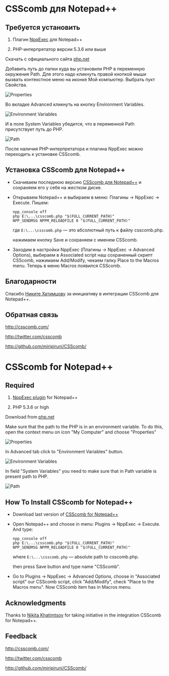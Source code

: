 # CSScomb для Notepad++

## Требуется установить

1. Плагин [NppExec](http://sourceforge.net/projects/npp-plugins/files/NppExec/) для Notepad++

2. PHP-интерпретатор версии 5.3.6 или выше

Скачать с официального сайта [php.net](http://windows.php.net/download/)

Добавить путь до папки куда вы установили PHP в переменную окружения Path. Для этого надо кликнуть правой кнопкой мыши вызвать
контекстное меню на иконке Мой компьютер. Выбрать пукт Свойства.

![Properties](https://github.com/miripiruni/CSScomb/raw/master/src/plugins/csscomb.notepad_plus_plus/csscomb-for-notepad-1.jpg "Properties")

Во вкладке Advanced кликнуть на кнопку Environment Variables.

![Environment Variables](https://github.com/miripiruni/CSScomb/raw/master/src/plugins/csscomb.notepad_plus_plus/csscomb-for-notepad-2.jpg "Environment Variables")

И в поле System Variables убедится, что в переменной Path присутствует путь до PHP.

![Path](https://github.com/miripiruni/CSScomb/raw/master/src/plugins/csscomb.notepad_plus_plus/csscomb-for-notepad-3.jpg "Path")

После наличия PHP-интерпретатора и плагина NppExec можно переходить к установке CSScomb.

## Установка CSScomb для Notepad++

* Скачиваем последнюю версию [CSScomb для Notepad++](https://github.com/miripiruni/CSScomb/blob/master/src/plugins/csscomb.notepad_plus_plus/csscomb.php) и сохраняем его у себя на жестком диске.

* Открываем Notepad++ и выбираем в меню: Плагины → NppExec → Execute. Пишем:

    ```
    npp_console off
    php E:\...\csscomb.php "$(FULL_CURRENT_PATH)"
    NPP_SENDMSG NPPM_RELOADFILE 0 "$(FULL_CURRENT_PATH)"
    ```

   где ```E:\...\csscomb.php``` — это абсолютный путь к файлу csscomb.php.

   нажимаем кнопку Save и сохраняем с именем CSScomb.

* Заходим в настройки NppExec (Плагины → NppExec → Advanced Options), выбираем в Associated script наш сохраненный скрипт CSScomb, нажимаем Add/Modify, чекаем галку Place to the Macros menu. Теперь в меню Macros появился CSScomb.

## Благодарности

Спасибо [Никите Хатимцову](https://twitter.com/#!/nikitammf) за инициативу в интеграции CSScomb для Notepad++.

## Обратная связь

http://csscomb.com/

http://twitter.com/csscomb

http://github.com/miripiruni/CSScomb/






# CSScomb for Notepad++

## Required

1. [NppExec plugin](http://sourceforge.net/projects/npp-plugins/files/NppExec/) for Notepad++

2. PHP 5.3.6 or high

Download from [php.net](http://windows.php.net/download/)

Make sure that the path to the PHP is in an environment variable. To do this, open the context menu on icon "My Computer" and choose "Properties"

![Properties](https://github.com/miripiruni/CSScomb/raw/master/src/plugins/csscomb.notepad_plus_plus/csscomb-for-notepad-1.jpg "Properties")

In Advanced tab click to "Environment Variables" button.

![Environment Variables](https://github.com/miripiruni/CSScomb/raw/master/src/plugins/csscomb.notepad_plus_plus/csscomb-for-notepad-2.jpg "Environment Variables")

In field "System Variables" you need to make sure that in Path variable is present path to PHP.

![Path](https://github.com/miripiruni/CSScomb/raw/master/src/plugins/csscomb.notepad_plus_plus/csscomb-for-notepad-3.jpg "Path")


## How To Install CSScomb for Notepad++

* Download last version of [CSScomb for Notepad++](https://github.com/miripiruni/CSScomb/blob/master/src/plugins/csscomb.notepad_plus_plus/csscomb.php)

* Open Notepad++ and choose in menu: Plugins → NppExec → Execute. And type:

    ```
    npp_console off
    php E:\...\csscomb.php "$(FULL_CURRENT_PATH)"
    NPP_SENDMSG NPPM_RELOADFILE 0 "$(FULL_CURRENT_PATH)"
    ```

   where ```E:\...\csscomb.php``` —  absolute path to csscomb.php.

   then press Save button and type name "CSScomb".

* Go to Plugins → NppExec → Advanced Options, choose in "Associated script" our CSScomb script, click "Add/Modify", check "Place to the Macros menu". Now CSScomb item has in Macros menu.

## Acknowledgments

Thanks to [Nikita Khatimtsov](https://twitter.com/#!/nikitammf) for taking initiative in the integration CSScomb for Notepad++.

## Feedback

http://csscomb.com/

http://twitter.com/csscomb

http://github.com/miripiruni/CSScomb/

